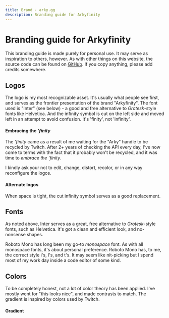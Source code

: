 ```yaml
---
title: Brand - arky.gg
description: Branding guide for Arkyfinity
---
```


<script setup lang="ts">
import logoBox from '../../src/components/logoBox.vue';
import fontBox from '../../src/components/fontBox.vue';
import colorBox from '../../src/components/colorBox.vue';
import gradientBox from '../../src/components/gradientBox.vue';
</script>

# Branding guide for Arkyfinity

This branding guide is made purely for personal use. It may serve as inspiration to others, however. As with other things on this website, the source code can be found on [GitHub](https://github.com/arkyfinity/arky.gg). If you copy anything, please add credits somewhere.


## Logos

The logo is my most recognizable asset. It's usually what people see first, and serves as the frontier presentation of the brand "Arkyfinity". The font used is "Inter" (see below) - a good and free alternative to _Grotesk_-style fonts like Helvetica. And the infinity symbol is cut on the left side and moved left in an attempt to avoid confusion. It's 'finity', not 'infinity'.

#### Embracing the *'finity*

The *'finity* came as a result of me waiting for the "Arky" handle to be recycled by Twitch. After 2+ years of checking the API every day, I've now come to terms with the fact that it probably won't be recycled, and it was time to *embrace the 'finity*.

I kindly ask your not to edit, change, distort, recolor, or in any way reconfigure the logos.

<div class="rowGrid">
<logo-box theme="dark" src="/assets/logo-light.svg" dl-name="Arkyfinity-Logo-Light"></logo-box>
<logo-box theme="light" src="/assets/logo-dark.svg" dl-name="Arkyfinity-Logo-Dark"></logo-box>
</div>

#### Alternate logos

When space is tight, the cut infinity symbol serves as a good replacement.

<div class="rowGrid">
<logo-box theme="dark" src="/assets/small-logo-light.svg" dl-name="Arkyfinity-Small-Logo-Light"></logo-box>
<logo-box theme="light" src="/assets/small-logo-dark.svg" dl-name="Arkyfinity-Small-Logo-Dark"></logo-box>
</div>

## Fonts

As noted above, Inter serves as a great, free alternative to _Grotesk_-style fonts, such as Helvetica. It's got a clean and efficient look, and no-nonsense shapes.

Roboto Mono has long been my go-to _monospace_ font. As with all monospace fonts, it's about personal preference. Roboto Mono has, to me, the correct style i's, l's, and t's. It may seem like nit-picking but I spend most of my work day inside a code editor of some kind.

<div class="rowGrid">
<font-box font="Inter" weights="300, 400, 600"></font-box>
<font-box font="Roboto Mono" weights="500"></font-box>
</div>

## Colors

To be completely honest, not a lot of color theory has been applied. I've mostly went for "this looks nice", and made contrasts to match. The gradient is inspired by colors used by Twitch.

<div class="rowGrid">
<color-box name="Raisin Black" hex="282a36"></color-box>
<color-box name="Dark Raisin" hex="20212b"></color-box>
<color-box name="White" hex="ffffff"></color-box>
<color-box name="Medium Purple" hex="9384ff"></color-box>
<color-box name="Sky Blue Crayola" hex="86ddf0"></color-box>
</div>

#### Gradient

<div class="rowGrid mb-0">
<gradient-box name="Purple to Blue" from="9384ff" to="86ddf0" angle="120"></gradient-box>
</div>
